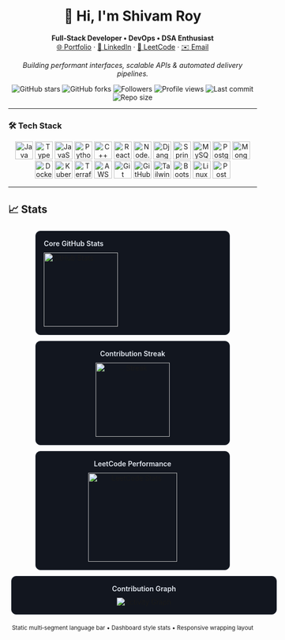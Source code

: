 <h1 align="center">👋 Hi, I'm <strong>Shivam Roy</strong></h1>

<p align="center">
  <strong>Full‑Stack Developer • DevOps • DSA Enthusiast</strong><br/>
  <a href="https://shivamroy.dev">🌐 Portfolio</a> ·
  <a href="https://www.linkedin.com/in/shivamroy">💼 LinkedIn</a> ·
  <a href="https://leetcode.com/u/RoyDev72/">🧩 LeetCode</a> ·
  <a href="mailto:contact@shivamroy.dev">✉️ Email</a>
</p>

<p align="center">
  <em>Building performant interfaces, scalable APIs & automated delivery pipelines.</em>
</p>

<p align="center">
  <img alt="GitHub stars" src="https://img.shields.io/github/stars/RoyDev72?style=for-the-badge&logo=github&color=58d68d" />
  <img alt="GitHub forks" src="https://img.shields.io/github/forks/RoyDev72/RoyDev72?style=for-the-badge&logo=github&color=3aa675" />
  <img alt="Followers" src="https://img.shields.io/github/followers/RoyDev72?style=for-the-badge&logo=github&color=2f855a" />
  <img alt="Profile views" src="https://komarev.com/ghpvc/?username=RoyDev72&style=for-the-badge&color=0f766e" />
  <img alt="Last commit" src="https://img.shields.io/github/last-commit/RoyDev72/RoyDev72?style=for-the-badge&color=2563eb" />
  <img alt="Repo size" src="https://img.shields.io/github/repo-size/RoyDev72/RoyDev72?style=for-the-badge&color=475569" />
</p>

---

### 🛠 Tech Stack
<div align="center">
<img alt="Java" src="https://cdn.jsdelivr.net/gh/devicons/devicon/icons/java/java-original.svg" height="36"/>
<img alt="TypeScript" src="https://cdn.jsdelivr.net/gh/devicons/devicon/icons/typescript/typescript-original.svg" height="36"/>
<img alt="JavaScript" src="https://cdn.jsdelivr.net/gh/devicons/devicon/icons/javascript/javascript-original.svg" height="36"/>
<img alt="Python" src="https://cdn.jsdelivr.net/gh/devicons/devicon/icons/python/python-original.svg" height="36"/>
<img alt="C++" src="https://cdn.jsdelivr.net/gh/devicons/devicon/icons/cplusplus/cplusplus-original.svg" height="36"/>
<img alt="React" src="https://cdn.jsdelivr.net/gh/devicons/devicon/icons/react/react-original.svg" height="36"/>
<img alt="Node.js" src="https://cdn.jsdelivr.net/gh/devicons/devicon/icons/nodejs/nodejs-original.svg" height="36"/>
<img alt="Django" src="https://cdn.jsdelivr.net/gh/devicons/devicon/icons/django/django-plain.svg" height="36"/>
<img alt="Spring" src="https://cdn.jsdelivr.net/gh/devicons/devicon/icons/spring/spring-original.svg" height="36"/>
<img alt="MySQL" src="https://cdn.jsdelivr.net/gh/devicons/devicon/icons/mysql/mysql-original.svg" height="36"/>
<img alt="PostgreSQL" src="https://cdn.jsdelivr.net/gh/devicons/devicon/icons/postgresql/postgresql-original.svg" height="36"/>
<img alt="MongoDB" src="https://cdn.jsdelivr.net/gh/devicons/devicon/icons/mongodb/mongodb-original.svg" height="36"/>
<img alt="Docker" src="https://cdn.jsdelivr.net/gh/devicons/devicon/icons/docker/docker-original.svg" height="36"/>
<img alt="Kubernetes" src="https://cdn.jsdelivr.net/gh/devicons/devicon/icons/kubernetes/kubernetes-plain.svg" height="36"/>
<img alt="Terraform" src="https://cdn.jsdelivr.net/gh/devicons/devicon/icons/terraform/terraform-original.svg" height="36"/>
<img alt="AWS" src="https://cdn.jsdelivr.net/gh/devicons/devicon/icons/amazonwebservices/amazonwebservices-original.svg" height="36"/>
<img alt="Git" src="https://cdn.jsdelivr.net/gh/devicons/devicon/icons/git/git-original.svg" height="36"/>
<img alt="GitHub" src="https://cdn.jsdelivr.net/gh/devicons/devicon/icons/github/github-original.svg" height="36"/>
<img alt="Tailwind" src="https://cdn.jsdelivr.net/gh/devicons/devicon/icons/tailwindcss/tailwindcss-plain.svg" height="36"/>
<img alt="Bootstrap" src="https://cdn.jsdelivr.net/gh/devicons/devicon/icons/bootstrap/bootstrap-original.svg" height="36"/>
<img alt="Linux" src="https://cdn.jsdelivr.net/gh/devicons/devicon/icons/linux/linux-original.svg" height="36"/>
<img alt="Postman" src="https://raw.githubusercontent.com/simple-icons/simple-icons/master/icons/postman.svg" height="36"/>
</div>

---

## 📈 Stats

<div align="center">

<div style="display:inline-block;vertical-align:top;margin:6px;padding:16px;width:360px;max-width:100%;background:#12161f;border:1px solid #1f2530;border-radius:10px;text-align:left;">
  <div style="font-weight:600;color:#e2e8f0;margin-bottom:10px;">Core GitHub Stats</div>
  <img alt="GitHub Stats" src="https://github-readme-stats.vercel.app/api?username=RoyDev72&show_icons=true&include_all_commits=true&rank_icon=github&hide_border=true&bg_color=0D1117&title_color=58D68D&text_color=C9D1D9&icon_color=58D68D&ring_color=58D68D" height="150" />
</div>

<div style="display:inline-block;vertical-align:top;margin:6px;padding:16px;width:360px;max-width:100%;background:#12161f;border:1px solid #1f2530;border-radius:10px;text-align:center;">
  <div style="font-weight:600;color:#e2e8f0;margin-bottom:10px;">Contribution Streak</div>
  <img alt="Streak" src="https://streak-stats.demolab.com?user=RoyDev72&hide_border=true&background=0D1117&ring=58D68D&fire=58A6FF&currStreakLabel=FFFFFF&sideNums=58D68D&sideLabels=94A3B8" height="150" />
</div>

<div style="display:inline-block;vertical-align:top;margin:6px;padding:16px;width:360px;max-width:100%;background:#12161f;border:1px solid #1f2530;border-radius:10px;text-align:center;">
  <div style="font-weight:600;color:#e2e8f0;margin-bottom:10px;">LeetCode Performance</div>
  <img alt="LeetCode Stats" src="https://leetcard.jacoblin.cool/RoyDev72?theme=dark&font=Source%20Code%20Pro&ext=contest&border=0&radius=10" height="180" />
</div>

  </div>
</div>

<div style="display:inline-block;vertical-align:top;margin:6px;padding:16px;width:740px;max-width:100%;background:#12161f;border:1px solid #1f2530;border-radius:10px;text-align:center;">
  <div style="font-weight:600;color:#e2e8f0;margin-bottom:10px;">Contribution Graph</div>
  <picture>
    <source media="(prefers-color-scheme: light)" srcset="https://github-readme-activity-graph.vercel.app/graph?username=RoyDev72&theme=github-light&hide_border=true&area=true">
    <img alt="Activity Graph" src="https://github-readme-activity-graph.vercel.app/graph?username=RoyDev72&theme=react-dark&hide_border=true&area=true" />
  </picture>
</div>

</div>

<p align="center"><sub>Static multi‑segment language bar • Dashboard style stats • Responsive wrapping layout</sub></p>
